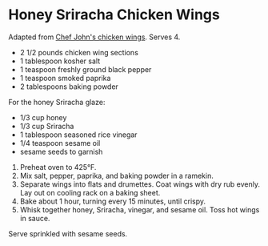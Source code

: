 # Honey Sriracha Chicken Wings

Adapted from [Chef John's chicken wings](http://foodwishes.blogspot.com/2015/01/crispy-honey-sriracha-chicken-wings.html). Serves 4.

- 2 1/2 pounds chicken wing sections
- 1 tablespoon kosher salt
- 1 teaspoon freshly ground black pepper
- 1 teaspoon smoked paprika
- 2 tablespoons baking powder


For the honey Sriracha glaze:
- 1/3 cup honey
- 1/3 cup Sriracha
- 1 tablespoon seasoned rice vinegar
- 1/4 teaspoon sesame oil
- sesame seeds to garnish

1. Preheat oven to 425&deg;F.
2. Mix salt, pepper, paprika, and baking powder in a ramekin.
3. Separate wings into flats and drumettes. Coat wings with dry rub evenly. Lay out on cooling rack on a baking sheet.
4. Bake about 1 hour, turning every 15 minutes, until crispy. 
5. Whisk together honey, Sriracha, vinegar, and sesame oil. Toss hot wings in sauce.

Serve sprinkled with sesame seeds.